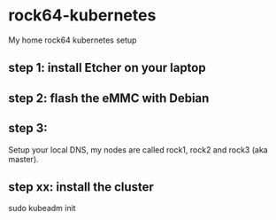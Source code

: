 # rock64-kubernetes
My home rock64 kubernetes setup

## step 1: install Etcher on your laptop

## step 2: flash the eMMC with Debian 

## step 3: 

Setup your local DNS, my nodes are called rock1, rock2 and rock3 (aka master).

## step xx: install the cluster

sudo kubeadm init
